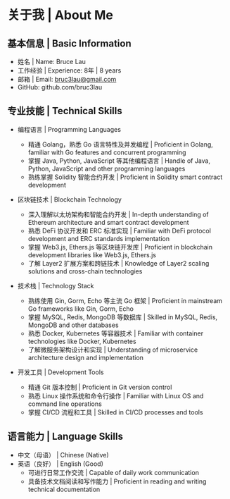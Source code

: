 # 关于我 | About Me

## 基本信息 | Basic Information
- 姓名 | Name: Bruce Lau
- 工作经验 | Experience: 8年 | 8 years
- 邮箱 | Email: bruc3lau@gmail.com
- GitHub: github.com/bruc3lau

## 专业技能 | Technical Skills
- 编程语言 | Programming Languages
  - 精通 Golang，熟悉 Go 语言特性及并发编程 | Proficient in Golang, familiar with Go features and concurrent programming
  - 掌握 Java, Python, JavaScript 等其他编程语言 | Handle of Java, Python, JavaScript and other programming languages
  - 熟练掌握 Solidity 智能合约开发 | Proficient in Solidity smart contract development

- 区块链技术 | Blockchain Technology
  - 深入理解以太坊架构和智能合约开发 | In-depth understanding of Ethereum architecture and smart contract development
  - 熟悉 DeFi 协议开发和 ERC 标准实现 | Familiar with DeFi protocol development and ERC standards implementation
  - 掌握 Web3.js, Ethers.js 等区块链开发库 | Proficient in blockchain development libraries like Web3.js, Ethers.js
  - 了解 Layer2 扩展方案和跨链技术 | Knowledge of Layer2 scaling solutions and cross-chain technologies

- 技术栈 | Technology Stack
  - 熟练使用 Gin, Gorm, Echo 等主流 Go 框架 | Proficient in mainstream Go frameworks like Gin, Gorm, Echo
  - 掌握 MySQL, Redis, MongoDB 等数据库 | Skilled in MySQL, Redis, MongoDB and other databases
  - 熟悉 Docker, Kubernetes 等容器技术 | Familiar with container technologies like Docker, Kubernetes
  - 了解微服务架构设计和实现 | Understanding of microservice architecture design and implementation

- 开发工具 | Development Tools
  - 精通 Git 版本控制 | Proficient in Git version control
  - 熟悉 Linux 操作系统和命令行操作 | Familiar with Linux OS and command line operations
  - 掌握 CI/CD 流程和工具 | Skilled in CI/CD processes and tools

## 语言能力 | Language Skills
- 中文（母语） | Chinese (Native)
- 英语（良好） | English (Good)
  - 可进行日常工作交流 | Capable of daily work communication
  - 具备技术文档阅读和写作能力 | Proficient in reading and writing technical documentation
